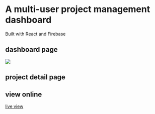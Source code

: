 # A multi-user project management dashboard
<p>Built with React and Firebase</p>
<h2>dashboard page</h2>
<img src='https://user-images.githubusercontent.com/87960642/189680913-4e11ffb0-1a38-4f8b-a123-857e7b26c2f7.png'>
<h2>project detail page</h2>

<h2>view online</h2>
<a href='https://cheeter-s-dashboard.web.app/'>live view</a>
